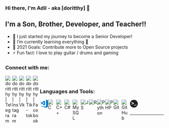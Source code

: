 ### Hi there, I'm Adil - aka [doritthy] 👋


## I'm a Son, Brother, Developer, and Teacher!!

- 🔭 I just started my journey to become a Senior Developer!
- 🌱 I’m currently learning everything 🤣
- 🥅 2021 Goals: Contribute more to Open Source projects
- ⚡ Fun fact: I love to play guitar / drums and gaming

### Connect with me:

[<img align="left" alt="doritthy | Telegram" width="22px" src="https://cdn.jsdelivr.net/npm/simple-icons@3.13.0/icons/telegram.svg" />][telegram]
[<img align="left" alt="doritthy | Instagram" width="22px" src="https://cdn.jsdelivr.net/npm/simple-icons@v3/icons/instagram.svg" />][instagram]
[<img align="left" alt="doritthy | Vk" width="22px" src="https://cdn.jsdelivr.net/npm/simple-icons@3.13.0/icons/vk.svg" />][vk]
[<img align="left" alt="doritthy | Tik-tok" width="22px" src="https://cdn.jsdelivr.net/npm/simple-icons@3.13.0/icons/tiktok.svg" />][tik-tok]
[<img align="left" alt="doritthy | Facebook" width="22px" src="https://cdn.jsdelivr.net/npm/simple-icons@3.13.0/icons/facebook.svg" />][facebook]

<br />

### Languages and Tools:

<img align="left" alt="Visual Studio Code" width="26px" src="https://raw.githubusercontent.com/github/explore/80688e429a7d4ef2fca1e82350fe8e3517d3494d/topics/visual-studio-code/visual-studio-code.png" />
<img align="left" alt="C" width="26px" src="https://upload.wikimedia.org/wikipedia/commons/thumb/1/18/C_Programming_Language.svg/695px-C_Programming_Language.svg.png" />
<img align="left" alt="C++" width="26px" src="https://upload.wikimedia.org/wikipedia/commons/thumb/1/18/ISO_C%2B%2B_Logo.svg/1200px-ISO_C%2B%2B_Logo.svg.png" />
<img align="left" alt="C#" width="26px" src="https://seeklogo.com/images/C/c-sharp-c-logo-02F17714BA-seeklogo.com.png" />
<img align="left" alt="MySQL" width="26px" src="https://www.freepnglogos.com/uploads/logo-mysql-png/logo-mysql-mysql-logo-png-images-are-download-crazypng-21.png" />
<img align="left" alt="JS" width="26px" src="https://upload.wikimedia.org/wikipedia/commons/thumb/9/99/Unofficial_JavaScript_logo_2.svg/1200px-Unofficial_JavaScript_logo_2.svg.png" />
<img align="left" alt="R" width="26px" src="https://www.itechart.com/media/images/logo-09.width-800.png" />
<img align="left" alt="Python" width="26px" src="https://www.python.org/static/opengraph-icon-200x200.png" />
<img align="left" alt="PHP" width="26px" src="https://cdn2.iconfinder.com/data/icons/designer-skills/128/code-programming-php-software-develop-command-language-512.png" />
<img align="left" alt="Git" width="26px" src="https://git-scm.com/images/logos/downloads/Git-Icon-1788C.png" />
<img align="left" alt="GitHub" width="26px" src="https://www.iconninja.com/files/604/580/1001/github-development-code-coding-program-programming-icon.svg" />
<img align="left" alt="Terminal" width="26px" src="https://raw.githubusercontent.com/github/explore/80688e429a7d4ef2fca1e82350fe8e3517d3494d/topics/terminal/terminal.png" />

<br />
<br />

---


[telegram]: https://t.me/kvskra
[instagram]: https://instagram.com/kvskra
[facebook]: https://www.facebook.com/profile.php?id=100006572656476
[vk]: https://vk.com/kvskra
[tik-tok]: https://vm.tiktok.com/ZSJWL3ayW/


